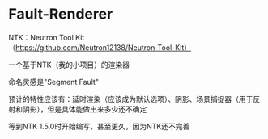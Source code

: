 # Fault-Renderer

NTK：Neutron Tool Kit（https://github.com/Neutron12138/Neutron-Tool-Kit）

一个基于NTK（我的小项目）的渲染器

命名灵感是"Segment Fault"

预计的特性应该有：延时渲染（应该成为默认选项）、阴影、场景捕捉器（用于反射和阴影），但是具体能做出来多少还不确定

等到NTK 1.5.0时开始编写，甚至更久，因为NTK还不完善

